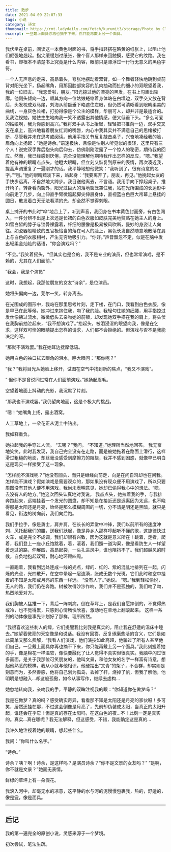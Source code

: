 ```yaml
---
title: 散步
date: 2021-04-09 22:07:33
tags: 小说
category: 诗文
thumbnail: https://rmt.ladydaily.com/fetch/kurumit3/storage/Photo by Clem Onojeghuo (c0rNiDctJpc).jpeg?w=1280&h=600&fmt=webp
excerpt: 一旦戴上面具你再也摘不下来，你只能再戴上另一个面具。
---
```


  我伏坐在桌前，阅读这一本黄色封面的书，将手指轻搭在略黄的纸张上，以阻止他们倔强地翘起。指尖缓缓划过纸张，像个盲人那样来回触摸，感受它的纹路。我在看书，却根本不清楚书上究竟是什么内容，眼前只是漂浮过一行行无意义的黑色字符。

  一个人无声息的走来，高昂着头，夸张地摆动着双臂，如一个舞者轻快地跳到桌前背对阳光坐下，扬起嘴角，用那因脸部笑容的肌肉抽动而扯的细小的双眼望着我，我的一位旧友。“我恋爱啦，朋友。”阳光掠过他的漂亮的黑发，在书上勾画出轮廓。他侧头倾向一边，顺其方向一位姑娘蜷缩着身体站在白墙边，双手交叉放在背后，头发梳成双马尾，刘海从前额垂下略遮住左眼，但仍然可清晰看到眼睛柔美的曲线，一身灰色长裙，打扮得像是个公主的模样，华丽可人，却并非是最适合的。见我注视她，她怯生生地向我一笑不透露出其他情感，便又低垂下头。“多么可爱的姑娘啊，我为你感到高兴。”我将双手从书上抬起，轻轻把书推向一边，双手交叉支在桌上，高兴地看着朋友红润的嘴唇，内心中我其实并不满意自己的思绪被打断，尽管我并未在思考或阅读。他用手指关节反复敲击桌子，兴奋地凑经我的脸，眉角向上扬起：“她是诗余。”语速极快，且像是怕别人听见似的很轻，这里只有三个人！说完双手靠后抱头向后仰去，仿佛刚刚泄露了一个惊人的秘密，期待我的回应。然而，我已经感到厌倦，完全没能理解他期待我作出怎样的反应，“嗯。”我望着他有神的眼睛点点头。他瞪大眼睛，但立刻又恢复到原来的表情，再次凑近我，提高声调重复了一遍刚才的话。我平静地想他微笑：“我听到了，很有诗意的名字。”“哦。”他的眼睛黯淡下来，站起身：“我要离开了，朋友，再见。”他挽起女友的手快步远离，不自然地大跨步。我目送他离去，不言语。我用手向下撑起桌子，推开椅子，转身看向窗外，阳光过巨大的落地窗笼罩住我，站在光所围成的长运形中向前走了几步，向上伸直手臂微踮起脚尖伸展身体，直视蓝白色巨大帘幕上悬挂的圆日，散发着白天无法看清的光，却全然不觉得刺眼。

  桌上摊开的书此时“哗”地合上了，听到声音，我回身在书本黄色封面旁，有白色闯入，一件分辨不出是上衣还是长裙的白色衣服如皮肤完美地熨贴在她主人的身上。如雪白皙的脖子与锁骨裸露着，纤细的腰像是极易被风吹断，曼妙的身姿让人向往。如瓷器般精致的五官极恰当的落在可人的脸上，黑色长发自然随意地散落在肩上与白色的衣服相衬，产生无穷地吸引力。“你好。”声音飘忽不定，似是在脑中发出轻柔金灿灿的话语，“你会演戏吗？”

  “不会。”我笑着摇头，“但其实也是会的，我不是专业的演员，但也常常演戏，是不赖的，尤其在人们面前。”

  “我会，我是个演员”

  这时，我想起，我那位朋友的女友“诗余”，是位演员。

  她将头偏向一边，莞尔一笑，转身离去。 

  在光围成的图形中，我站在那里思考片刻，走下楼，在门口，我看到白色衣服，像是早已在此等候，她冲过来抱住我，吻了我的脸。我轻勾住她的细腰，用手指掠过发丝像拂过流水，微微低头去亲吻她的前额，却发现她双手搭在我的肩上，将头伏在我胸前抽泣起来，“我不想演戏了。”抬起头，被泪浸湿的眼望向我，像是在乞求，这样双可怜的眼睛提出怎样的请求，人们都不会拒绝的。但演戏与否不是我能决定的呀。

  “那就不演戏罢。”我在她耳边抚摩低语。

  她用白色的袖口拭去眼角的泪水，睁大眼问：“那你呢？”

  “我？”我将目光从她脸上移开，试图在空气中找到新的焦点，“我又不演戏”。

 “ 但你不是曾说同过常在人们面前演戏。”她扬起眉毛。

  空望着地面上抖动的光影，我沉默了片刻。

  “那我也不演戏罢。”我仍望向地面，这是个极大的挑战。

  “嗯！”她嘴角上扬，露出酒窝。

  人工草地上，一朵花正从泥土中钻出。

  我如释重负。

  她拉起我的手穿过人流。
  “去哪？”我问。
  “不知道。”她理所当然地回答。
  我无奈地笑笑，此时我发现，我自己完全没有在走路，而是被她拖着在路面上滑行，这样滑过粗糙的地面，却丝毫没感受到摩擦力的阻挠，我并不感到困惑，就像早已明白这是现实一样接受了这一现象。

  “怎样能不演戏呢？”她没有回头，而只是继经向前走，向是在问自鸡却也在问我。
  怎样能不演戏？假如演戏是需要观众的，那如果没有现众便不用演戏了，所以只要周图没有其他人便不用演戏，我尚未表明意见，她却已偷得我心中的想法。“嗯，去没有人的地方。”她这次回头认真地对我说。
  我点点头，她拉着我的手，与我排奔跑起来，远端挂着一个发光的圆盘，却不知是在接近还是远离因为太远，也不晓得那是太阳还是月亮，始终是那么模糊周围的一切，分不请是明还是黑暗，就只是看见，街边的树向前，我们向后跑。

  我们手拉手，像是勇士，肩并肩，在长长的弄堂中冲锋，我们以前所有的速度冲刺，风托起我们的腰，送我们跃起，像是异乡人那样哼起听不懂的歌，这旋律快过火车，或是完全不成调，我们却很有兴致，因为这就是意义所在！跳着，走者，爬着，我们登上一座小丘饱跳着，着，滚着，我们遁一道沟渠，像是看防生人一样望着走过的路，伸展四，高昂起袋，一头扎进风中，谁也阻挡不了。我们超越风的时候，自负地抱起双臂，耐心地环顾四周。

  一直跑着，我看到远处连成一线的光点，绿的、红的、紫的混乱地排列在一起，闪烁的光点，光四散开，在空中晕起一层连漪，胀成无数个光斑，它们此时和空中挂着的不知是太阳或月亮的东西一样远。
  “没有人了。”她说。
  “嗯。”我到轻松愉悦，无人的路，我们仍在奔跑。树被吹得沙沙作响，我们并不是孤独的，我们吻了吻，热烈地爱对方。

  我们胸被人猛推一下，背后一阵刺病，倒在草坪上，是我们自愿摔倒的，不觉得热或冷，也不觉得累，只感到心情畅快欣喜，激动地在草地上翻滚起来。
  这样一系列的动体像是事先计划好了那样，理所所然。

  “我很喜欢这些刺人的绿，它们提醒我比刻我是真实的，阻止我在舒适的温床中睡去。”她望着微亮的天空像是和说话。我没有回答，反复琢磨些活的含义，它们是如此简单又那么费解，“我看人们演戏，他们演技如此高超，他骗过了所有人甚至他们自己，一旦戴上面具你再也摘不下来，你只能再戴上另一个面具。”我此刻握着她的手，像是棉花一样温软，像快要融化了让人觉得不真实但很真实。我脑中闪过很多画面，是关于我那位可笑朋友的，他叫文景，和他女友的名字一样富有诗意，想起他熟悉的模样，我从小就与他相识，他硬摆出“文青”的架子，不合群，却实则是刻意而为，多然善感，他将自己划为孤岛，丢掉了杆，烧掉了帆，但我了解他，他明明是想融入…却这般孤傲，如今从事写作，继续去虚构...

  她忽地转向我，亲吻我的手，平静的双眸注视我的眼：“你知道你在做梦吗？”

  我是在做梦？真的吗？感受确实奇异，看看那不知是太阳还是月亮的家伙呀！多可笑，居然还挂在那，不过这会倒像是月亮了，先前却伪装成太阳，当真正的太阳升起，谁还会在乎它！但是真的存在太阳吗，在这白色的夜...不！此刻一定是真实的。真实...真在哪呢？我无法解释，但这感受，不错，我能确定这是真的...

  我许久地注视着她的眼睛，想起些什么。

  我问：“你叫什么名字。”

  “诗余。”

  诗余？咦？啊！诗余，是这样吗？是演员诗余？“你不是文景的女友吗？”
  “是啊，你不就是文景？”她面无表情。

  鲜绿的草坪上有一朵假花。

  我滚入河中，却毫无水的凉意，这平静的水与河的泥慢慢包裹我，热的，舒适的，像是瓮，像是面具。

------

## 后记

  我的第一遍完全的原创小说，灵感来源于一个梦境。

  初次尝试，笔法生疏。